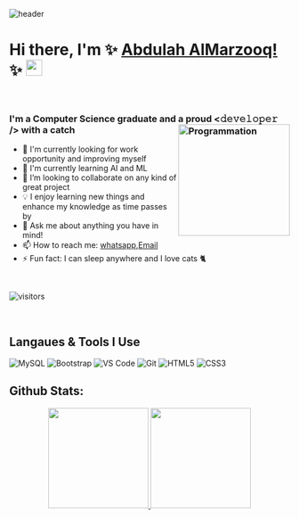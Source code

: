 ![header](https://user-images.githubusercontent.com/10991489/119396799-a6f40d00-bcd5-11eb-987c-ffb45067c090.png) 

# Hi there, I'm ✨ [Abdulah AlMarzooq!](https://www.linkedin.com/in/abdullah-almarzooq/) ✨ <img src="https://github.com/TheDudeThatCode/TheDudeThatCode/blob/master/Assets/Hi.gif" width="29px">

</br>
  
### I'm a Computer Science graduate and a proud <𝚍𝚎𝚟𝚎𝚕𝚘𝚙𝚎𝚛 /> with a catch  <img align="right" src="https://i.giphy.com/media/LmNwrBhejkK9EFP504/200w.webp" alt="Programmation" width="200" /> 
- 🔭 I'm currently looking for work opportunity and improving myself
- 🌱 I'm currently learning AI and ML
- 👯 I’m looking to collaborate on any kind of great project
- 💡 I enjoy learning new things and enhance my knowledge as time passes by
- 💬 Ask me about anything you have in mind!
- 📫 How to reach me: [whatsapp](https://wa.me/966504910467),[Email](mailto:bomrzoq@gmail.com)
- ⚡ Fun fact: I can sleep anywhere and I love cats 🐈

</br>

![visitors](https://visitor-badge.glitch.me/badge?page_id=Bomrzoq.Bomrzoq)

</br>

##  Langaues & Tools I Use

![MySQL](http://img.shields.io/badge/-MySQL-eee?style=flat-square&logo=mysql&logoColor=4479A1)
![Bootstrap](http://img.shields.io/badge/-Bootstrap-eee?style=flat-square&logo=bootstrap&logoColor=563D7C)
![VS Code](http://img.shields.io/badge/-VS%20Code-eee?style=flat-square&logo=visual-studio-code&logoColor=007ACC)
![Git](http://img.shields.io/badge/-Git-eee?style=flat-square&logo=git&logoColor=F05032)
![HTML5](https://img.shields.io/badge/HTML5-E34F26?style=flat-square&logo=HTML5&logoColor=white)
![CSS3](https://img.shields.io/badge/CSS3-1572B6?style=flat-square&logo=CSS3&logoColor=white)

## Github Stats: 

<p align="center">
  <a href="https://github.com/abanoub-ashraf">
    <img height="180em" src="https://github-readme-stats.vercel.app/api?username=Bomrzoq&count_private=true&show_icons=true&theme=algolia&&include_all_commits=true"/>
    <img height="180em" src="https://github-readme-stats-eight-theta.vercel.app/api/top-langs/?username=Bomrzoq&&layout=compact&langs_count=8&theme=algolia"/>
  </a>
</p>
